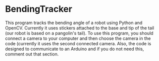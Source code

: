 # BendingTracker

This program tracks the bending angle of a robot using Python and OpenCV. Currently it uses stickers attached to the base and
tip of the tail (our robot is based on a pangolin's tail). To use this program, you should connect a camera to your computer and
then choose the camera in the code (currently it uses the second connected camera. Also, the code is designed to communicate to an Arduino 
and if you do not need this, comment out that section.
